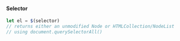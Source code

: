 
#### Selector

```js
let el = $(selector)
// returns either an unmodified Node or HTMLCollection/NodeList
// using document.querySelectorAll()
```
